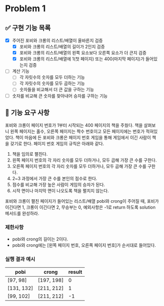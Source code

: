 # Problem 1

## ✅ 구현 기능 목록
- [x] 주어진 포비와 크롱의 리스트/배열이 올바른지 검증
    - [x] 포비와 크롱의 리스트/배열의 길이가 2인지 검증
    - [x] 포비와 크롱의 리스트/배열의 왼쪽 요소보다 오른쪽 요소가 더 큰지 검증
    - [x] 포비와 크롱의 리스트/배열에 1(첫 페이지) 또는 400(마지막 페이지)가 들어있는지 검증

- [ ] 계산 기능
    - [ ] 각 자릿수의 숫자를 모두 더하는 기능
    - [ ] 각 자릿수의 숫자를 모두 곱하는 기능
    - [ ] 숫자들을 비교해서 더 큰 값을 구하는 기능

- [ ] 숫자를 비교해 큰 숫자를 찾아내어 승자를 구하는 기능

## 🚀 기능 요구 사항

포비와 크롱이 페이지 번호가 1부터 시작되는 400 페이지의 책을 주웠다. 책을 살펴보니 왼쪽 페이지는 홀수, 오른쪽 페이지는 짝수 번호이고 모든 페이지에는 번호가 적혀있었다. 책이 마음에 든 포비와 크롱은 페이지 번호 게임을 통해 게임에서 이긴 사람이 책을 갖기로 한다. 페이지 번호 게임의 규칙은 아래와 같다.

1. 책을 임의로 펼친다.
2. 왼쪽 페이지 번호의 각 자리 숫자를 모두 더하거나, 모두 곱해 가장 큰 수를 구한다.
3. 오른쪽 페이지 번호의 각 자리 숫자를 모두 더하거나, 모두 곱해 가장 큰 수를 구한다.
4. 2~3 과정에서 가장 큰 수를 본인의 점수로 한다.
5. 점수를 비교해 가장 높은 사람이 게임의 승자가 된다.
6. 시작 면이나 마지막 면이 나오도록 책을 펼치지 않는다.

포비와 크롱이 펼친 페이지가 들어있는 리스트/배열 pobi와 crong이 주어질 때, 포비가 이긴다면 1, 크롱이 이긴다면 2, 무승부는 0, 예외사항은 -1로 return 하도록 solution 메서드를 완성하라.

### 제한사항

- pobi와 crong의 길이는 2이다.
- pobi와 crong에는 [왼쪽 페이지 번호, 오른쪽 페이지 번호]가 순서대로 들어있다.

### 실행 결과 예시

| pobi | crong | result |
| --- | --- | --- |
| [97, 98] | [197, 198] | 0 |
| [131, 132] | [211, 212] | 1 |
| [99, 102] | [211, 212] | -1 |
